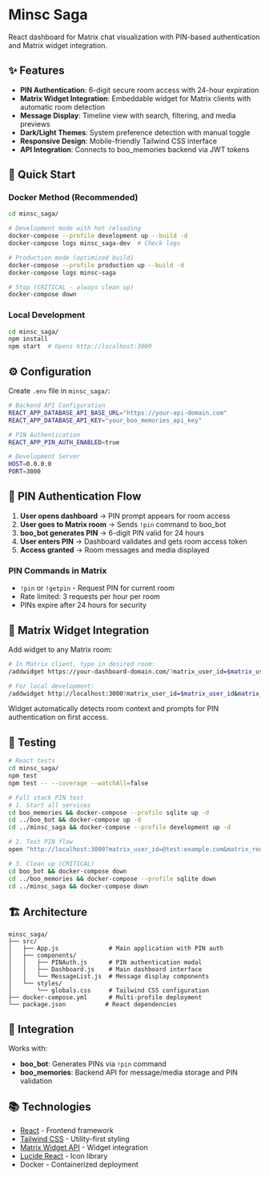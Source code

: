 # Minsc Saga

React dashboard for Matrix chat visualization with PIN-based authentication and Matrix widget integration.

## ✨ Features

- **PIN Authentication**: 6-digit secure room access with 24-hour expiration
- **Matrix Widget Integration**: Embeddable widget for Matrix clients with automatic room detection
- **Message Display**: Timeline view with search, filtering, and media previews
- **Dark/Light Themes**: System preference detection with manual toggle
- **Responsive Design**: Mobile-friendly Tailwind CSS interface
- **API Integration**: Connects to boo_memories backend via JWT tokens

## 🚀 Quick Start

### Docker Method (Recommended)

```bash
cd minsc_saga/

# Development mode with hot reloading
docker-compose --profile development up --build -d
docker-compose logs minsc_saga-dev  # Check logs

# Production mode (optimized build)
docker-compose --profile production up --build -d
docker-compose logs minsc-saga

# Stop (CRITICAL - always clean up)
docker-compose down
```

### Local Development

```bash
cd minsc_saga/
npm install
npm start  # Opens http://localhost:3000
```

## ⚙️ Configuration

Create `.env` file in `minsc_saga/`:

```bash
# Backend API Configuration
REACT_APP_DATABASE_API_BASE_URL="https://your-api-domain.com"
REACT_APP_DATABASE_API_KEY="your_boo_memories_api_key"

# PIN Authentication
REACT_APP_PIN_AUTH_ENABLED=true

# Development Server
HOST=0.0.0.0
PORT=3000
```

## 🔐 PIN Authentication Flow

1. **User opens dashboard** → PIN prompt appears for room access
2. **User goes to Matrix room** → Sends `!pin` command to boo_bot
3. **boo_bot generates PIN** → 6-digit PIN valid for 24 hours  
4. **User enters PIN** → Dashboard validates and gets room access token
5. **Access granted** → Room messages and media displayed

### PIN Commands in Matrix
- `!pin` or `!getpin` - Request PIN for current room
- Rate limited: 3 requests per hour per room
- PINs expire after 24 hours for security

## 🔗 Matrix Widget Integration

Add widget to any Matrix room:

```bash
# In Matrix client, type in desired room:
/addwidget https://your-dashboard-domain.com/?matrix_user_id=$matrix_user_id&matrix_room_id=$matrix_room_id

# For local development:
/addwidget http://localhost:3000?matrix_user_id=$matrix_user_id&matrix_room_id=$matrix_room_id
```

Widget automatically detects room context and prompts for PIN authentication on first access.

## 🧪 Testing

```bash
# React tests
cd minsc_saga/
npm test
npm test -- --coverage --watchAll=false

# Full stack PIN test
# 1. Start all services
cd boo_memories && docker-compose --profile sqlite up -d
cd ../boo_bot && docker-compose up -d  
cd ../minsc_saga && docker-compose --profile development up -d

# 2. Test PIN flow
open "http://localhost:3000?matrix_user_id=@test:example.com&matrix_room_id=!test:example.com"

# 3. Clean up (CRITICAL)
cd boo_bot && docker-compose down
cd ../boo_memories && docker-compose --profile sqlite down
cd ../minsc_saga && docker-compose down
```

## 🏗️ Architecture

```
minsc_saga/
├── src/
│   ├── App.js              # Main application with PIN auth
│   ├── components/
│   │   ├── PINAuth.js      # PIN authentication modal
│   │   ├── Dashboard.js    # Main dashboard interface
│   │   └── MessageList.js  # Message display components
│   └── styles/
│       └── globals.css     # Tailwind CSS configuration
├── docker-compose.yml      # Multi-profile deployment
└── package.json           # React dependencies
```

## 🔗 Integration

Works with:
- **boo_bot**: Generates PINs via `!pin` command
- **boo_memories**: Backend API for message/media storage and PIN validation

## 📚 Technologies

- [React](https://react.dev/) - Frontend framework
- [Tailwind CSS](https://tailwindcss.com/) - Utility-first styling
- [Matrix Widget API](https://github.com/matrix-org/matrix-widget-api) - Widget integration
- [Lucide React](https://lucide.dev/) - Icon library
- Docker - Containerized deployment
